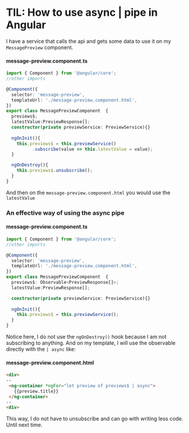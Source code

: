 # TIL: How to use async | pipe in Angular

I have a service that calls the api and gets some data to use it on my `MessagePreview` component.

#### message-preview.component.ts
```typescript
import { Component } from '@angular/core';
//other imports

@Component({
  selector: 'message-preview',
  templateUrl: './message-preview.component.html',
})
export class MessagePreviewComponent  {
  previews$;
  latestValue:PreviewResponse[];
  constructor(private previewService: PreviewService){}
  
  ngOnInit(){
    this.previews$ = this.previewService()
          .subscribe(value => this.latestValue = value);
  }

  ngOnDestroy(){
    this.previews$.unsubscribe();
  }
}
```
And then on the `message-preview.component.html` you would use the `latestValue`

### An effective way of using the async pipe
#### message-preview.component.ts
```typescript
import { Component } from '@angular/core';
//other imports

@Component({
  selector: 'message-preview',
  templateUrl: './message-preview.component.html',
})
export class MessagePreviewComponent  {
  previews$: Observable<PreviewResponse[]>;
  latestValue:PreviewResponse[];

  constructor(private previewService: PreviewService){}
  
  ngOnInit(){
    this.previews$ = this.previewService();
  }
}
```
Notice here, I do not use the `ngOnDestroy()` hook because I am not subscribing to anything. And on my template, I will use the observable directly with the `| async` like:

#### message-preview.component.html
```html
<div>
--
 <ng-container *ngFor="let preview of previews$ | async">
   {{preview.title}}
 </ng-container>
--
<div>
```
This way, I do not have to unsubscribe and can go with writing less code.
Until next time.